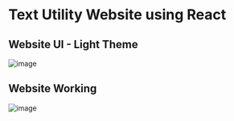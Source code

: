 # Text Utility Website using React
## Website UI - Light Theme
![image](https://github.com/abhiiiman/Full-Stack-WebDev/assets/111262410/7c7d87a5-03d5-4949-a2ad-af2e5a905665)
## Website Working
![image](https://github.com/abhiiiman/Full-Stack-WebDev/assets/111262410/607bcee3-864b-4609-bd92-f6a96b64f787)
